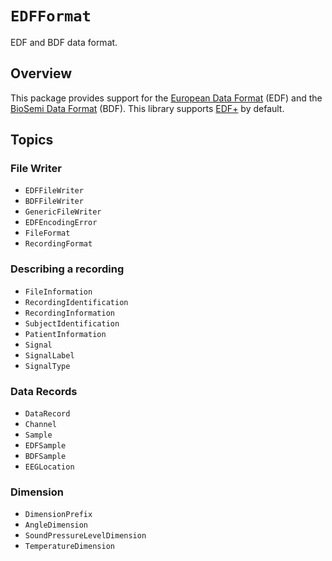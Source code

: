 # ``EDFFormat``

<!--
#
# This source file is part of the Stanford Spezi open source project
#
# SPDX-FileCopyrightText: 2024 Stanford University and the project authors (see CONTRIBUTORS.md)
#
# SPDX-License-Identifier: MIT
#
-->

EDF and BDF data format.

## Overview

This package provides support for the [European Data Format](https://www.edfplus.info) (EDF)
and the [BioSemi Data Format](https://www.biosemi.com/faq/file_format.htm) (BDF).
This library supports [EDF+](https://www.edfplus.info/specs/edfplus.html) by default.

## Topics

### File Writer

- ``EDFFileWriter``
- ``BDFFileWriter``
- ``GenericFileWriter``
- ``EDFEncodingError``
- ``FileFormat``
- ``RecordingFormat``

### Describing a recording

- ``FileInformation``
- ``RecordingIdentification``
- ``RecordingInformation``
- ``SubjectIdentification``
- ``PatientInformation``
- ``Signal``
- ``SignalLabel``
- ``SignalType``

### Data Records

- ``DataRecord``
- ``Channel``
- ``Sample``
- ``EDFSample``
- ``BDFSample``
- ``EEGLocation``

### Dimension

- ``DimensionPrefix``
- ``AngleDimension``
- ``SoundPressureLevelDimension``
- ``TemperatureDimension``
